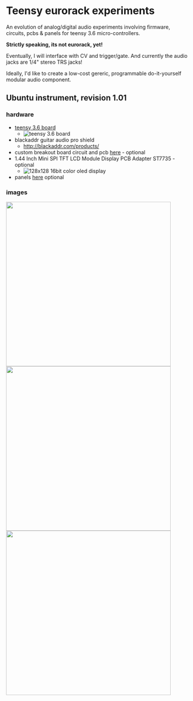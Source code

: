 # Teensy eurorack experiments

An evolution of analog/digital audio experiments involving firmware, circuits, pcbs &amp; panels for teensy 3.6 micro-controllers. 

**Strictly speaking, its not eurorack, yet!** 

Eventually, I will interface with CV and trigger/gate. And currently the audio jacks are 1/4" stereo TRS jacks! 

Ideally, I'd like to create a low-cost gereric, programmable do-it-yourself modular audio component. 

## Ubuntu instrument, revision 1.01
### hardware
 * [teensy 3.6 board](https://www.pjrc.com/store/teensy36.html "teensy 3.6 board")
   * ![teensy 3.6 board](https://raw.githubusercontent.com/newdigate/teensy-eurorack/master/hardware/panels/teensy3.6/teensy3.6.svg?sanitize=true "teensy 3.6 board")
 * blackaddr guitar audio pro shield
   * http://blackaddr.com/products/
 * custom breakout board circuit and pcb [here](/hardware/eagle "custom breakout board circuit and pcb") - optional
 * 1.44 Inch Mini SPI TFT LCD Module Display PCB Adapter ST7735 - optional
   * ![128x128 16bit color oled display](https://raw.githubusercontent.com/newdigate/teensy-eurorack/master/hardware/panels/tft/st7735/1.44-inch/st7735.svg?sanitize=true "128x128 16bit color oled display")
 * panels [here](/hardware/panels "eurorack panels") optional
 
 ### images
<img src="https://raw.githubusercontent.com/newdigate/teensy-eurorack/master/hardware/images/IMG_0633.png" width="450px"/>

<img src="https://raw.githubusercontent.com/newdigate/teensy-eurorack/master/hardware/eagle/ubuntu/images/Teensy36-ubuntu-breakout.schematic.png" width="450px"/>

<img src="https://raw.githubusercontent.com/newdigate/teensy-eurorack/master/hardware/panels/Ubuntu/20hp-Ubuntu-instruments-number-one.svg?sanitize=true" width="450px"/>
